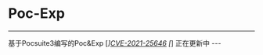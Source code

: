 # Poc-Exp
------

基于Pocsuite3编写的Poc&amp;Exp
[*][CVE-2021-25646](https://github.com/bealright/Poc-Exp/blob/main/apache/Druid/attackbot_1_apache_rce_pocexp.py)
[*] 正在更新中 --- 
